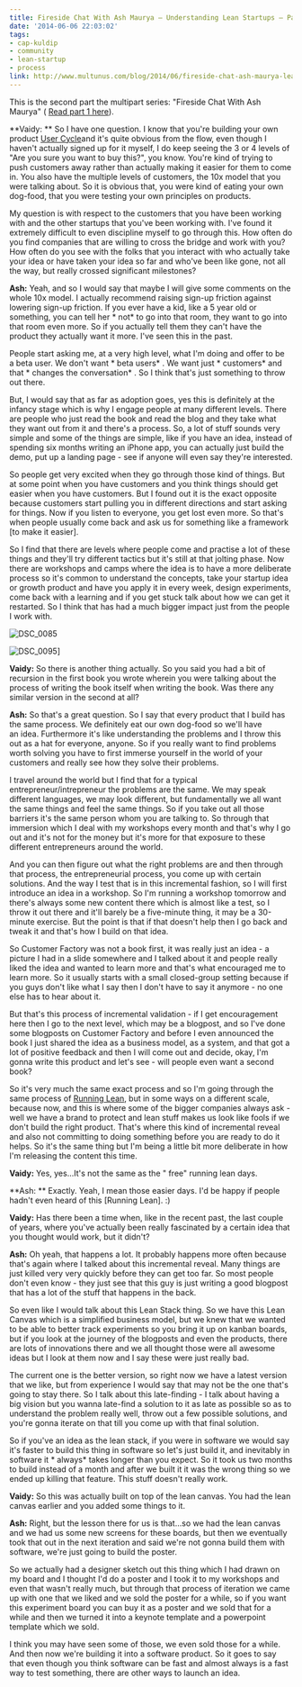 ```yaml
---
title: Fireside Chat With Ash Maurya – Understanding Lean Startups – Part 2
date: '2014-06-06 22:03:02'
tags:
- cap-kuldip
- community
- lean-startup
- process
link: http://www.multunus.com/blog/2014/06/fireside-chat-ash-maurya-lean-startups-part-2/
---
```


This is the second part the multipart series: "Fireside Chat With Ash Maurya" (
[Read part 1 here](http://www.multunus.com/blog/2014/04/fireside-chat-ash-maurya-lean-startups/)).


**Vaidy: **
So I have one question. I know that you're building your own product 
[User Cycle](http://usercycle.com/)and it's quite obvious from the flow, even though I haven't actually signed up for it myself, I do keep seeing the 3 or 4 levels of "Are you sure you want to buy this?", you know. You're kind of trying to push customers away rather than actually making it easier for them to come in. You also have the multiple levels of customers, the 10x model that you were talking about. So it is obvious that, you were kind of eating your own dog-food, that you were testing your own principles on products.

My question is with respect to the customers that you have been working with and the other startups that you've been working with. I've found it extremely difficult to even discipline myself to go through this. How often do you find companies that are willing to cross the bridge and work with you? How often do you see with the folks that you interact with who actually take your idea or have taken your idea so far and who've been like gone, not all the way, but really crossed significant milestones?


**Ash:**
 Yeah, and so I would say that maybe I will give some comments on the whole 10x model. I actually recommend raising sign-up friction against lowering sign-up friction. If you ever have a kid, like a 5 year old or something, you can tell her * not*  to go into that room, they want to go into that room even more. So if you actually tell them they can't have the product they actually want it more. I've seen this in the past.

People start asking me, at a very high level, what I'm doing and offer to be a beta user. We don't want * beta users* . We want just * customers*  and that * changes the conversation* . So I think that's just something to throw out there.

But, I would say that as far as adoption goes, yes this is definitely at the infancy stage which is why I engage people at many different levels. There are people who just read the book and read the blog and they take what they want out from it and there's a process. So, a lot of stuff sounds very simple and some of the things 
are simple, like if you have an idea, instead of spending six months writing an iPhone app, you can actually just build the demo, put up a landing page - see if anyone will even say they're interested.

So people get very excited when they go through those kind of things. But at some point when you have customers and you think things should get easier when you have customers. But I found out it is the exact opposite because customers start pulling you in different directions and start asking for things. Now if you listen to everyone, you get lost even more. So that's when people usually come back and ask us for something like a framework [to make it easier].

So I find that there are levels where people come and practise a lot of these things and they'll try different tactics but it's still at that jolting phase. Now there are workshops and camps where the idea is to have a more deliberate process so it's common to understand the concepts, take your startup idea or growth product and have you apply it in every week, design experiments, come back with a learning and if you get stuck talk about how we can get it restarted. So I think that has had a much bigger impact just from the people I work with.


![DSC_0085](https://s3.amazonaws.com/next.multunus.com/wp-content/uploads/2014/04/DSC_0085-300x209.jpg)

![DSC_0095](https://s3.amazonaws.com/next.multunus.com/wp-content/uploads/2014/04/DSC_0095-300x197.jpg)]


**Vaidy:**
 So there is another thing actually. So you said you had a bit of recursion in the first book you wrote wherein you were talking about the process of writing the book itself when writing the book. Was there any similar version in the second at all?


**Ash:**
 So that's a great question. So I say that every product that I build has the same process. We definitely eat our own dog-food so we'll have an idea. Furthermore it's like understanding the problems and I throw this out as a hat for everyone, anyone. So if you really want to find problems worth solving you have to first immerse yourself in the world of your customers and really see how they solve their problems.

I travel around the world but I find that for a typical entrepreneur/intrepreneur the problems are the same. We may speak different languages, we may look different, but fundamentally we all want the same things and feel the same things. So if you take out all those barriers it's the same person whom you are talking to. So through that immersion which I deal with my workshops every month and that's why I go out and it's not for the money but it's more for that exposure to these different entrepreneurs around the world.

And you can then figure out what the right problems are and then through that process, the entrepreneurial process, you come up with certain solutions. And the way I test that is in this incremental fashion, so I will first introduce an idea in a workshop. So I'm running a workshop tomorrow and there's always some new content there which is almost like a test, so I throw it out there and it'll barely be a five-minute thing, it may be a 30-minute exercise. But the point is that if that doesn't help then I go back and tweak it and that's how I build on that idea.

So Customer Factory was not a book first, it was really just an idea - a picture I had in a slide somewhere and I talked about it and people really liked the idea and wanted to learn more and that's what encouraged me to learn more. So it usually starts with a small closed-group setting because if you guys don't like what I say then I don't have to say it anymore - no one else has to hear about it.

But that's this process of incremental validation - if I get encouragement here then I go to the next level, which may be a blogpost, and so I've done some blogposts on Customer Factory and before I even announced the book I just shared the idea as a business model, as a system, and that got a lot of positive feedback and then I will come out and decide, okay, I'm gonna write this product and let's see - will people even want a second book?

So it's very much the same exact process and so I'm going through the same process of [Running Lean](http://runninglean.co/), but in some ways on a different scale, because now, and this is where some of the bigger companies always ask - well we have a brand to protect and lean stuff makes us look like fools if we don't build the right product. That's where this kind of incremental reveal and also not committing to doing something before you are ready to do it helps. So it's the same thing but I'm being a little bit more deliberate in how I'm releasing the content this time.


**Vaidy:**
 Yes, yes...It's not the same as the "
free" running lean days.


**Ash: **
Exactly. Yeah, I mean those easier days. I'd be happy if people hadn't even heard of this [Running Lean]. :)


**Vaidy:**
 Has there been a time when, like in the recent past, the last couple of years, where you've actually been really fascinated by a certain idea that you thought would work, but it didn't?


**Ash:**
 Oh yeah, that happens a lot. It probably happens more often because that's again where I talked about this incremental reveal. Many things are just killed very very quickly before they can get too far. So most people don't even know - they just see that this guy is just writing a good blogpost that has a lot of the stuff that happens in the back.

So even like I would talk about this Lean Stack thing. So we have this Lean Canvas which is a simplified business model, but we knew that we wanted to be able to better track experiments so you bring it up on kanban boards, but if you look at the journey of the blogposts and even the products, there are lots of innovations there and we all thought those were all awesome ideas but I look at them now and I say these were just really bad.

The current one is the better version, so right now we have a latest version that we like, but from experience I would say that may not be the one that's going to stay there. So I talk about this late-finding - I talk about having a big vision but you wanna late-find a solution to it as late as possible so as to understand the problem really well, throw out a few possible solutions, and you're gonna iterate on that till you come up with that final solution.

So if you've an idea as the lean stack, if you were in software we would say it's faster to build this thing in software so let's just build it, and inevitably in software it * always*  takes longer than you expect. So it took us two months to build instead of a month and after we built it it was the wrong thing so we ended up killing that feature. This stuff doesn't really work.


**Vaidy:**
 So this was actually built on top of the lean canvas. You had the lean canvas earlier and you added some things to it.


**Ash:**
 Right, but the lesson there for us is that...so we had the lean canvas and we had us some new screens for these boards, but then we eventually took that out in the next iteration and said we're not gonna build them with software, we're just going to build the poster.

So we actually had a designer sketch out this thing which I had drawn on my board and I thought I'd do a poster and I took it to my workshops and even that wasn't really much, but through that process of iteration we came up with one that we liked and we sold the poster for a while, so if you want this experiment board you can buy it as a poster and we sold that for a while and then we turned it into a keynote template and a powerpoint template which we sold.

I think you may have seen some of those, we even sold those for a while. And then now we're building it into a software product. So it goes to say that even though you think software can be fast and almost always is a fast way to test something, there are other ways to launch an idea.
